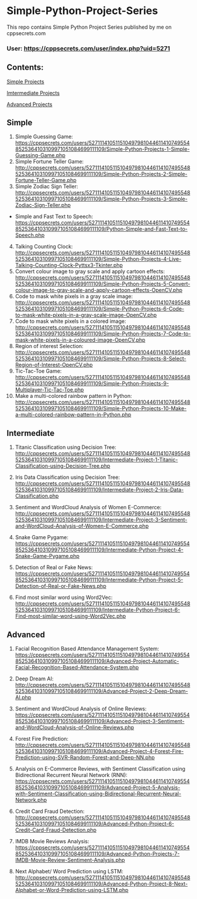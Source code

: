 # Simple-Python-Project-Series
This repo contains Simple Python Project Series published by me on cppsecrets.com
### User: https://cppsecrets.com/user/index.php?uid=5271

## Contents:
[Simple Projects](#simple)

[Imtermediate Projects](#intermediate)

[Advanced Projects](#advanced)

## Simple
1. Simple Guessing Game: https://cppsecrets.com/users/5271114105115104979810446114107495548525364103109971051084699111109/Simple-Python-Projects-1-Simple-Guessing-Game.php
2. Simple Fortune Teller Game: http://cppsecrets.com/users/5271114105115104979810446114107495548525364103109971051084699111109/Simple-Python-Projects-2-Simple-Fortune-Teller-Game.php
3. Simple Zodiac Sign Teller: http://cppsecrets.com/users/5271114105115104979810446114107495548525364103109971051084699111109/Simple-Python-Projects-3-Simple-Zodiac-Sign-Teller.php
* Simple and Fast Text to Speech: https://cppsecrets.com/users/5271114105115104979810446114107495548525364103109971051084699111109/Python-Simple-and-Fast-Text-to-Speech.php
4. Talking Counting Clock: http://cppsecrets.com/users/5271114105115104979810446114107495548525364103109971051084699111109/Simple-Python-Projects-4-Live-Talking-Counting-Clock-Pyttsx3-Tkinter.php
5. Convert colour image to gray scale and apply cartoon effects: http://cppsecrets.com/users/5271114105115104979810446114107495548525364103109971051084699111109/Simple-Python-Projects-5-Convert-colour-image-to-gray-scale-and-apply-cartoon-effects-OpenCV.php
6. Code to mask white pixels in a gray scale image: http://cppsecrets.com/users/5271114105115104979810446114107495548525364103109971051084699111109/Simple-Python-Projects-6-Code-to-mask-white-pixels-in-a-gray-scale-image-OpenCV.php
7. Code to mask white pixels in a colored image: http://cppsecrets.com/users/5271114105115104979810446114107495548525364103109971051084699111109/Simple-Python-Projects-7-Code-to-mask-white-pixels-in-a-coloured-image-OpenCV.php
8. Region of interest Selection: http://cppsecrets.com/users/5271114105115104979810446114107495548525364103109971051084699111109/Simple-Python-Projects-8-Select-Region-of-Interest-OpenCV.php
9. Tic-Tac-Toe Game: http://cppsecrets.com/users/5271114105115104979810446114107495548525364103109971051084699111109/Simple-Python-Projects-9-Multiplayer-Tic-Tac-Toe.php
10. Make a multi-colored rainbow pattern in Python: http://cppsecrets.com/users/5271114105115104979810446114107495548525364103109971051084699111109/Simple-Python-Projects-10-Make-a-multi-colored-rainbow-pattern-in-Python.php

## Intermediate

1. Titanic Classification using Decision Tree: http://cppsecrets.com/users/5271114105115104979810446114107495548525364103109971051084699111109/Intermediate-Project-1-Titanic-Classification-using-Decision-Tree.php

2. Iris Data Classification using Decision Tree: http://cppsecrets.com/users/5271114105115104979810446114107495548525364103109971051084699111109/Intermediate-Project-2-Iris-Data-Classification.php

3. Sentiment and WordCloud Analysis of Women E-Commerce: http://cppsecrets.com/users/5271114105115104979810446114107495548525364103109971051084699111109/Intermediate-Project-3-Sentiment-and-WordCloud-Analysis-of-Women-E-Commerce.php

4. Snake Game Pygame: https://cppsecrets.com/users/5271114105115104979810446114107495548525364103109971051084699111109/Intermediate-Python-Project-4-Snake-Game-Pygame.php

5. Detection of Real or Fake News: https://cppsecrets.com/users/5271114105115104979810446114107495548525364103109971051084699111109/Intermediate-Python-Project-5-Detection-of-Real-or-Fake-News.php

6. Find most similar word using Word2Vec: http://cppsecrets.com/users/5271114105115104979810446114107495548525364103109971051084699111109/Intermediate-Python-Project-6-Find-most-similar-word-using-Word2Vec.php

## Advanced

1. Facial Recognition Based Attendance Management System: https://cppsecrets.com/users/5271114105115104979810446114107495548525364103109971051084699111109/Advanced-Project-Automatic-Facial-Recognition-Based-Attendance-System.php

2. Deep Dream AI: http://cppsecrets.com/users/5271114105115104979810446114107495548525364103109971051084699111109/Advanced-Project-2-Deep-Dream-AI.php

3. Sentiment and WordCloud Analysis of Online Reviews: https://cppsecrets.com/users/5271114105115104979810446114107495548525364103109971051084699111109/Advanced-Project-3-Sentiment-and-WordCloud-Analysis-of-Online-Reviews.php

4. Forest Fire Prediction: http://cppsecrets.com/users/5271114105115104979810446114107495548525364103109971051084699111109/Advanced-Project-4-Forest-Fire-Prediction-using-SVR-Random-Forest-and-Deep-NN.php

5. Analysis on E-Commerce Reviews, with Sentiment Classification using Bidirectional Recurrent Neural Network (RNN): https://cppsecrets.com/users/5271114105115104979810446114107495548525364103109971051084699111109/Advanced-Project-5-Analysis-with-Sentiment-Classification-using-Bidirectional-Recurrent-Neural-Network.php

6. Credit Card Fraud Detection: http://cppsecrets.com/users/5271114105115104979810446114107495548525364103109971051084699111109/Advanced-Python-Project-6-Credit-Card-Fraud-Detection.php

7. IMDB Movie Reviews Analysis: https://cppsecrets.com/users/5271114105115104979810446114107495548525364103109971051084699111109/Advanced-Python-Projects-7-IMDB-Movie-Review-Sentiment-Analysis.php

8. Next Alphabet/ Word Prediction using LSTM: http://cppsecrets.com/users/5271114105115104979810446114107495548525364103109971051084699111109/Advanced-Python-Project-8-Next-Alphabet-or-Word-Prediction-using-LSTM.php
